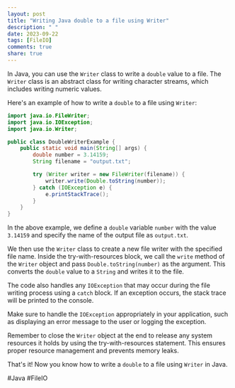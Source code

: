 ```yaml
---
layout: post
title: "Writing Java double to a file using Writer"
description: " "
date: 2023-09-22
tags: [FileIO]
comments: true
share: true
---
```


In Java, you can use the `Writer` class to write a `double` value to a file. The `Writer` class is an abstract class for writing character streams, which includes writing numeric values.

Here's an example of how to write a `double` to a file using `Writer`:

```java
import java.io.FileWriter;
import java.io.IOException;
import java.io.Writer;

public class DoubleWriterExample {
    public static void main(String[] args) {
        double number = 3.14159;
        String filename = "output.txt";

        try (Writer writer = new FileWriter(filename)) {
            writer.write(Double.toString(number));
        } catch (IOException e) {
            e.printStackTrace();
        }
    }
}
```

In the above example, we define a `double` variable `number` with the value `3.14159` and specify the name of the output file as `output.txt`. 

We then use the `Writer` class to create a new file writer with the specified file name. Inside the try-with-resources block, we call the `write` method of the `Writer` object and pass `Double.toString(number)` as the argument. This converts the `double` value to a `String` and writes it to the file.

The code also handles any `IOException` that may occur during the file writing process using a `catch` block. If an exception occurs, the stack trace will be printed to the console.

Make sure to handle the `IOException` appropriately in your application, such as displaying an error message to the user or logging the exception.

Remember to close the `Writer` object at the end to release any system resources it holds by using the try-with-resources statement. This ensures proper resource management and prevents memory leaks.

That's it! Now you know how to write a `double` to a file using `Writer` in Java.

#Java #FileIO